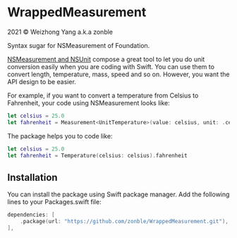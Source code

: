 # WrappedMeasurement

2021 © Weizhong Yang a.k.a zonble

Syntax sugar for NSMeasurement of Foundation.

[NSMeasurement and NSUnit](https://developer.apple.com/documentation/foundation/units_and_measurement)
compose a great tool to let you do unit conversion easily when you are coding
with Swift. You can use them to convert length, temperature, mass, speed and so
on. However, you want the API design to be easier.

For example, if you want to convert a temperature from Celsius to Fahrenheit,
your code using NSMeasurement looks like:

```swift
let celsius = 25.0
let fahrenheit = Measurement<UnitTemperature>(value: celsius, unit: .celsius).converted(to: .fahrenheit).value
```

The package helps you to code like:

```swift
let celsius = 25.0
let fahrenheit = Temperature(celsius: celsius).fahrenheit
```

## Installation

You can install the package using Swift package manager. Add the following lines to your Packages.swift file:

```swift
dependencies: [
    .package(url: "https://github.com/zonble/WrappedMeasurement.git"),
],
```
